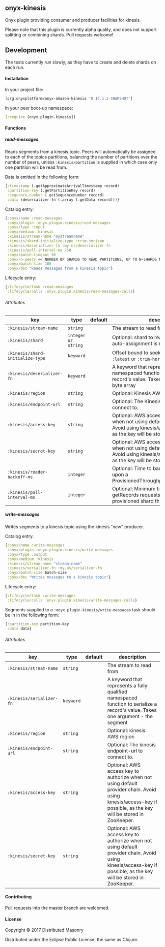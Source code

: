## onyx-kinesis

Onyx plugin providing consumer and producer facilities for kinesis.

Please note that this plugin is currently alpha quality, and does not support
splitting or combining shards. Pull requests welcome!

## Development

The tests currently run slowly, as they have to create and delete shards on each run.

#### Installation

In your project file:

```clojure
[org.onyxplatform/onyx-amazon-kinesis "0.14.1.2-SNAPSHOT"]
```

In your peer boot-up namespace:

```clojure
(:require [onyx.plugin.kinesis])
```

#### Functions

##### read-messages

Reads segments from a kinesis topic. Peers will automatically be assigned to each
of the topics partitions, balancing the number of partitions over the number of
peers, unless `:kinesis/partition` is supplied in which case only one partition
will be read from.

Data is emitted in the following form:

``` clj
{:timestamp (.getApproximateArrivalTimestamp record)
 :partition-key (.getPartitionKey record)
 :sequence-number (.getSequenceNumber record)
 :data (deserializer-fn (.array (.getData record)))}
```

Catalog entry:

```clojure
{:onyx/name :read-messages
 :onyx/plugin :onyx.plugin.kinesis/read-messages
 :onyx/type :input
 :onyx/medium :kinesis
 :kinesis/stream-name "mystreamname"
 :kinesis/shard-initialize-type :trim-horizon
 :kinesis/deserializer-fn :my.ns/deserializer-fn
 :kinesis/poll-interval-ms 250
 :onyx/batch-timeout 50
 :onyx/n-peers << NUMBER OF SHARDS TO READ PARTITIONS, UP TO N-SHARDS MAX >>
 :onyx/batch-size 100
 :onyx/doc "Reads messages from a kinesis topic"}
```

Lifecycle entry:

```clojure
{:lifecycle/task :read-messages
 :lifecycle/calls :onyx.plugin.kinesis/read-messages-calls}
```

###### Attributes

|key                                  | type      | default | description
|-------------------------------------|-----------|---------|------------
|`:kinesis/stream-name`               | `string`  |         | The stream to read from
|`:kinesis/shard`                     | `integer or string` |         | Optional: shard to read or write to from if auto-assignment is not used
|`:kinesis/shard-initialize-type`     | `keyword` |         | Offset bound to seek to when not found - `:latest` or `:trim-horizon`
|`:kinesis/deserializer-fn`           | `keyword` |         | A keyword that represents a fully qualified namespaced function to deserialize a record's value. Takes one argument - a byte array
|`:kinesis/region`                    | `string`  |         | Optional: Kinesis AWS region
|`:kinesis/endpoint-url`              | `string`  |         | Optional: The Kinesis endpoint-url to connect to.
|`:kinesis/access-key`                | `string`  |         | Optional: AWS access key to authorize when not using default provider chain. Avoid using kinesis/access-key if possible, as the key will be stored in ZooKeeper.
|`:kinesis/secret-key`                | `string`  |         | Optional: AWS access key to authorize when not using default provider chain. Avoid using kinesis/access-key if possible, as the key will be stored in ZooKeeper.
|`:kinesis/reader-backoff-ms`         | `integer`  |         | Optional: Time to backoff a shard reader upon a ProvisionedThroughputExceededException
|`:kinesis/poll-interval-ms`          | `integer`  |         | Optional: Minimum time in-between getRecords requests. Tune to match your provisioned shard throughput.

##### write-messages

Writes segments to a kinesis topic using the kinesis "new" producer.

Catalog entry:

```clojure
{:onyx/name :write-messages
 :onyx/plugin :onyx.plugin.kinesis/write-messages
 :onyx/type :output
 :onyx/medium :kinesis
 :kinesis/stream-name "stream-name"
 :kinesis/serializer-fn :my.ns/serializer-fn
 :onyx/batch-size batch-size
 :onyx/doc "Writes messages to a kinesis topic"}
```

Lifecycle entry:

```clojure
{:lifecycle/task :write-messages
 :lifecycle/calls :onyx.plugin.kinesis/write-messages-calls}
```

Segments supplied to a `:onyx.plugin.kinesis/write-messages` task should be in in
the following form:

``` clj
{:partition-key partition-key
 :data data}
```

###### Attributes

|key                                  | type      | default | description
|-------------------------------------|-----------|---------|------------
|`:kinesis/stream-name`               | `string`  |         | The stream to read from
|`:kinesis/serializer-fn`      | `keyword` |         | A keyword that represents a fully qualified namespaced function to serialize a record's value. Takes one argument - the segment
|`:kinesis/region`                    | `string`  |         | Optional: kinesis AWS region
|`:kinesis/endpoint-url`              | `string`  |         | Optional: The kinesis endpoint-url to connect to.
|`:kinesis/access-key`                | `string`  |         | Optional: AWS access key to authorize when not using default provider chain. Avoid using kinesis/access-key if possible, as the key will be stored in ZooKeeper.
|`:kinesis/secret-key`                | `string`  |         | Optional: AWS access key to authorize when not using default provider chain. Avoid using kinesis/access-key if possible, as the key will be stored in ZooKeeper.

#### Contributing

Pull requests into the master branch are welcomed.

#### License

Copyright © 2017 Distributed Masonry

Distributed under the Eclipse Public License, the same as Clojure.
